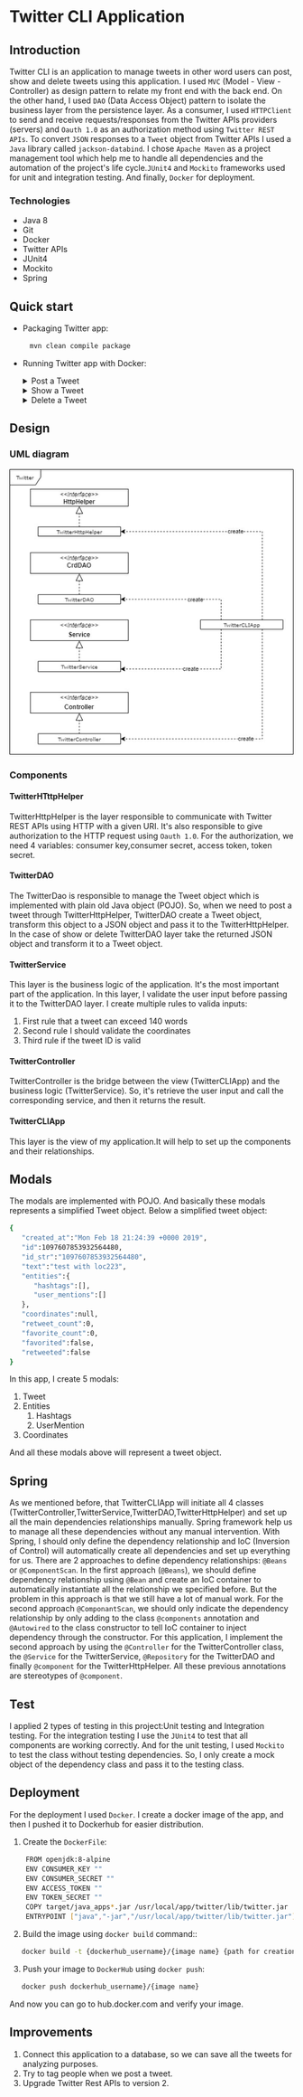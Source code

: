 # Twitter CLI Application

## Introduction
Twitter CLI is an application to manage tweets in other word users can post, show and delete tweets using this application. I used `MVC` (Model - View - Controller) as design pattern to relate my front end with the back end. On the other hand, I used `DAO` (Data Access Object) pattern to isolate the business layer from the persistence layer. As a consumer, I used `HTTPClient` to send and receive requests/responses from the Twitter APIs providers (servers) and `Oauth 1.0` as an authorization method using `Twitter REST APIs`. 
To convert `JSON` responses to a `Tweet` object from Twitter APIs I used a `Java` library called `jackson-databind`. I chose `Apache Maven` as a project management tool which help me to handle all dependencies and the automation of the project's life cycle.`JUnit4` and `Mockito` frameworks used for unit and integration testing. And finally, `Docker` for deployment.

### Technologies
* Java 8
* Git
* Docker
* Twitter APIs
* JUnit4
* Mockito
* Spring

## Quick start
* Packaging Twitter app:
 ```bash
      mvn clean compile package
 ```
* Running Twitter app with Docker:
    <details><summary>Post a Tweet</summary>
        <p>
      Arguments:
      
   |   | Argument           | Description |
   |---|--------------------| -------------------------- |
       | 1 | tweet_text         | tweet_text cannot exceed 140 UTF-8 encoded characters |
       | 2 | latitude:longitude | Geo location |
    
        ```bash
            docker run --rm \
            -e consumerKey=YOUR_VALUE \
            -e consumerSecret=YOUR_VALUE \
            -e accessToken=YOUR_VALUE \
            -e tokenSecret=YOUR_VALUE \
            georgeshomsy/twitter_app post "arg1" "arg2"
        ```
    </p>
    </details>
    
    <details><summary>Show a Tweet</summary>
    <p>
      Arguments:
    
    |   | Argument           | Description | 
  |---|--------------------| -------------------------- |
    | 1 | tweet_id      | Tweet ID. Same as id_str in the tweet object |
    | 2 | [field1,fields2] | A comma-separated list of top-level fields from the tweet object (similar to SELECT clause in SQL) |
    
        ```bash
            docker run --rm \
            -e consumerKey=YOUR_VALUE \
            -e consumerSecret=YOUR_VALUE \
            -e accessToken=YOUR_VALUE \
            -e tokenSecret=YOUR_VALUE \
            georgeshomsy/twitter_app show "arg1" "arg2"
        ```
    </p>
    </details>

    <details><summary>Delete a Tweet</summary>
    <p>
      Arguments:

  |   | Argument  | Description |
  |-----------|--------------------| -------------------------- |
  | 1 | tweet_ids | A comma-separated list of tweets |

        ```bash
            docker run --rm \
            -e consumerKey=YOUR_VALUE \
            -e consumerSecret=YOUR_VALUE \
            -e accessToken=YOUR_VALUE \
            -e tokenSecret=YOUR_VALUE \
            georgeshomsy/twitter_app delete "arg1"
        ```
    </p>
    </details>
  
## Design
### UML diagram
![This is an image](assests/TwitterUML.jpg)

### Components
#### TwitterHTttpHelper
TwitterHttpHelper is the layer responsible to communicate with Twitter REST APIs using HTTP with a given URI. It's also responsible to give authorization to the HTTP request using `Oauth 1.0`. For the authorization, we need 4 variables: consumer key,consumer secret, access token, token secret.

#### TwitterDAO
The TwitterDao is responsible to manage the Tweet object which is implemented with plain old Java object (POJO). So, when we need to post a tweet through TwitterHttpHelper, TwitterDAO create a Tweet object, transform this object to a JSON object and pass it to the TwitterHttpHelper.
In the case of show or delete TwitterDAO layer take the returned JSON object and transform it to a Tweet object.

#### TwitterService
This layer is the business logic of the application. It's the most important part of the application. In this layer, I validate the user input before passing it to the TwitterDAO layer.
I create multiple rules to valida inputs:
  1. First rule that a tweet can exceed 140 words
  2. Second rule I should validate the coordinates
  3. Third rule if the tweet ID is valid

#### TwitterController
TwitterController is the bridge between the view (TwitterCLIApp) and the business logic (TwitterService). So, it's retrieve the user input and call the corresponding service, and then it returns the result.

#### TwitterCLIApp
This layer is the view of my application.It will help to set up the components and their relationships.

## Modals
The modals are implemented with POJO. And basically these modals represents a simplified Tweet object.
Below a simplified tweet object:
```bash
{
   "created_at":"Mon Feb 18 21:24:39 +0000 2019",
   "id":1097607853932564480,
   "id_str":"1097607853932564480",
   "text":"test with loc223",
   "entities":{
      "hashtags":[],      
      "user_mentions":[]  
   },
   "coordinates":null,   
   "retweet_count":0,
   "favorite_count":0,
   "favorited":false,
   "retweeted":false
}
```
In this app, I create 5 modals:
  1. Tweet
  2. Entities
     1. Hashtags
     2. UserMention
  3. Coordinates

And all these modals above will represent a tweet object.

## Spring
As we mentioned before, that TwitterCLIApp will initiate all 4 classes (TwitterController,TwitterService,TwitterDAO,TwitterHttpHelper) and set up all the main dependencies relationships manually. Spring framework help us to manage all these dependencies without any manual intervention.
With Spring, I should only define the dependency relationship and IoC (Inversion of Control) will automatically create all dependencies and set up everything for us. There are 2 approaches to define dependency relationships: `@Beans` or `@ComponentScan`. In the first approach (`@Beans`), we should define dependency relationship using `@Bean` and create an IoC container to automatically instantiate all the relationship we specified before. But the problem in this approach is that we still have a lot of manual work. For the second approach `@ComponantScan`, 
we should only indicate the dependency relationship by only adding to the class `@components` annotation and `@Autowired` to the class constructor to tell IoC container to inject dependency through the constructor. For this application, I implement the second approach by using the `@Controller` for the TwitterController class, the `@Service` for the TwitterService, `@Repository` for the TwitterDAO and finally `@component` for the TwitterHttpHelper. All these previous annotations are stereotypes of `@component`.

## Test
I applied 2 types of testing in this project:Unit testing and Integration testing. For the integration testing I use the `JUnit4` to test that all components are working correctly. And for the unit testing, I used `Mockito` to test the class without testing dependencies. So, I only create a mock object of the dependency class and pass it to the testing class.

## Deployment
For the deployment I used `Docker`. I create a docker image of the app, and then I pushed it to Dockerhub for easier distribution.

1. Create the `DockerFile`:
```bash
    FROM openjdk:8-alpine
    ENV CONSUMER_KEY ""
    ENV CONSUMER_SECRET ""
    ENV ACCESS_TOKEN ""
    ENV TOKEN_SECRET ""
    COPY target/java_apps*.jar /usr/local/app/twitter/lib/twitter.jar
    ENTRYPOINT ["java","-jar","/usr/local/app/twitter/lib/twitter.jar"]
```
2. Build the image using `docker build` command::
```bash
   docker build -t {dockerhub_username}/{image name} {path for creation}
```

3. Push your image to `DockerHub` using `docker push`:
```bash
   docker push dockerhub_username}/{image name}
```
And now you can go to hub.docker.com and verify your image.

## Improvements
1. Connect this application to a database, so we can save all the tweets for analyzing purposes.
2. Try to tag people when we post a tweet.
3. Upgrade Twitter Rest APIs to version 2.